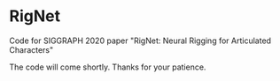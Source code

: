 # RigNet
Code for SIGGRAPH 2020 paper "RigNet: Neural Rigging for Articulated Characters"

The code will come shortly. Thanks for your patience.
